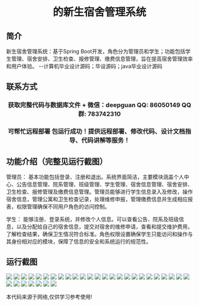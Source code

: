 <p><h1 align="center">的新生宿舍管理系统</h1></p>

## 简介
新生宿舍管理系统：基于Spring Boot开发，角色分为管理员和学生；功能包括学生管理、宿舍安排、卫生检查、报修管理、缴费信息管理，旨在提高宿舍管理效率和用户体验。    --计算机毕业设计源码；毕设源码；java毕业设计源码


## 联系方式
<p><h3 align="center">获取完整代码与数据库文件 + 微信：deepguan QQ: 86050149 QQ群: 783742310</h3></p>
<p><h3 align="center">可帮忙远程部署 包运行成功！提供远程部署、修改代码、设计文档指导、代码讲解等服务！</h3></p>

## 功能介绍（完整见运行截图）
管理员： 基本功能包括登录、注册和退出。系统界面简洁，主要模块涵盖个人中心、公告信息管理、院系管理、班级管理、学生管理、宿舍信息管理、宿舍安排、卫生检查、报修管理及缴费信息管理。管理员能够进行学生信息录入及修改，操作宿舍信息，管理公寓和卫生检查记录，处理维修申报，管理缴费信息并生成相应报表，权限管理确保不同用户角色的访问控制。

学生： 能够注册、登录系统，并修改个人信息。可以查看公告、院系及班级信息，以及分配给自己的宿舍信息，提交对宿舍的维修申请，查看和提交维护费用，了解检查结果，确保卫生情况符合标准。角色权限设置确保学生只能访问和操作与其身份相对应的模块，保障了信息的安全和系统运行的规范性。


## 运行截图
![](img/001.jpg)
![](img/002.jpg)
![](img/003.jpg)
![](img/004.jpg)
![](img/005.jpg)
![](img/006.jpg)
![](img/007.jpg)
![](img/008.jpg)
![](img/009.jpg)
![](img/010.jpg)
![](img/011.jpg)
![](img/012.jpg)
![](img/013.jpg)
![](img/014.jpg)
![](img/015.jpg)
![](img/016.jpg)
![](img/017.jpg)
![](img/018.jpg)
![](img/019.jpg)
![](img/020.jpg)
![](img/021.jpg)
![](img/022.jpg)
![](img/023.jpg)
![](img/024.jpg)
![](img/025.jpg)
![](img/026.jpg)
![](img/027.jpg)
![](img/028.jpg)
![](img/029.jpg)
![](img/030.jpg)
![](img/031.jpg)
![](img/032.jpg)

<p>本代码来源于网络,仅供学习参考使用!</p>
